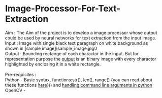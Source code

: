 # Image-Processor-For-Text-Extraction
Aim : The Aim of the project is to develop a image processor whose output could be used by neural networks for text extraction from the input image.<br />
Input : Image with single black text paragraph on white background as shown in [sample image](sample_image.jpg0<br />
Output : Bounding rectange of each charactor in the input. But for representation purpose the [output](output.jpg) is an binary image with every charactor highlighted by enclosing it in a white rectangle.<br /><br />
Pre-requisites :<br />
	Python - Basic syntax, functions:str(), len(), range() {you can read about these functions [here](https://docs.python.org/3.4/library/functions.html)}() and [handling command line arguments in python](http://www.pythonforbeginners.com/argv/more-fun-with-sys-argv)<br s/>
	OpenCV -  	
	

